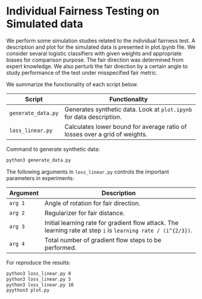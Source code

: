 # Individual Fairness Testing on Simulated data

We perform some simulation studies related to the individual fairness test. A description and plot for the simulated data is presented in plot.ipynb file. We consider sevaral logistic classifiers with given weights and appropriate biases for comparison purpose. The fair direction was determined from expert knowledge. We also perturb the fair direction by a certain angle to study performance of the test under misspecified fair metric. 

We summarize the functionality of each script below.

| Script | Functionality | 
| --- | --- |
| `generate_data.py` | Generates synthetic data. Look at `plot.ipynb` for data description. |
| `loss_linear.py` | Calculates lower bound for average ratio of losses over a grid of weights. |  

Command to generate synthetic data:
```bash
python3 generate_data.py
```

The following arguments in `loss_linear.py` controls the important parameters in experiments:

| Argument | Description | 
| --- | --- | 
| `arg 1`| Angle of rotation for fair direction. |
| `arg 2` | Regularizer for fair distance. | 
| `arg 3` | Initial learning rate for gradient flow attack. The learning rate at step `i` is `learning rate / (i^{2/3})`.  |
| `arg 4` | Total number of gradient flow steps to be performed. | 

For reproduce the results: 
```bash
python3 loss_linear.py 0
python3 loss_linear.py 5
python3 loss_linear.py 10
pyython3 plot.py
```

